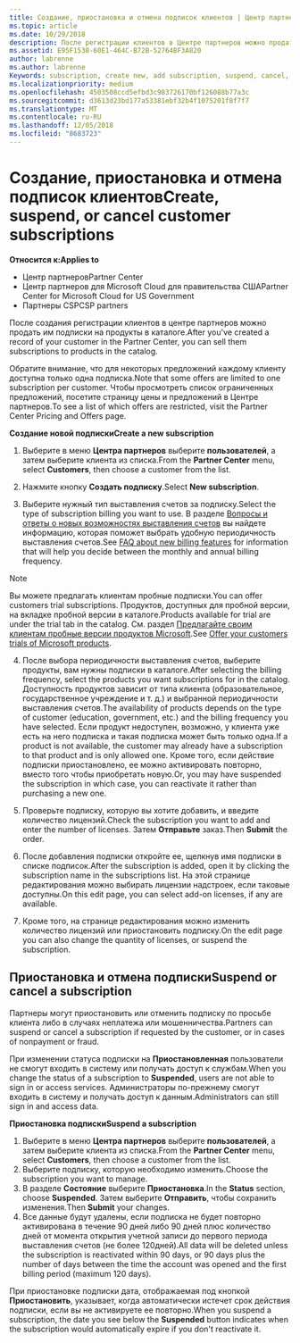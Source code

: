 ```yaml
---
title: Создание, приостановка и отмена подписок клиентов | Центр партнеров
ms.topic: article
ms.date: 10/29/2018
description: После регистрации клиентов в Центре партнеров можно продать им подписки на продукты в каталоге.
ms.assetid: E95F1538-60E1-464C-B72B-52764BF3A820
author: labrenne
ms.author: labrenne
Keywords: subscription, create new, add subscription, suspend, cancel,
ms.localizationpriority: medium
ms.openlocfilehash: 4503508ccd5efbd3c983726170bf126088b77a3c
ms.sourcegitcommit: d3613d23bd177a53381ebf32b4f1075201f8f7f7
ms.translationtype: MT
ms.contentlocale: ru-RU
ms.lasthandoff: 12/05/2018
ms.locfileid: "8683723"
---
```

# <a name="create-suspend-or-cancel-customer-subscriptions"></a><span data-ttu-id="56ba0-103">Создание, приостановка и отмена подписок клиентов</span><span class="sxs-lookup"><span data-stu-id="56ba0-103">Create, suspend, or cancel customer subscriptions</span></span>

**<span data-ttu-id="56ba0-104">Относится к:</span><span class="sxs-lookup"><span data-stu-id="56ba0-104">Applies to</span></span>**

-  <span data-ttu-id="56ba0-105">Центр партнеров</span><span class="sxs-lookup"><span data-stu-id="56ba0-105">Partner Center</span></span>
-  <span data-ttu-id="56ba0-106">Центр партнеров для Microsoft Cloud для правительства США</span><span class="sxs-lookup"><span data-stu-id="56ba0-106">Partner Center for Microsoft Cloud for US Government</span></span>
-  <span data-ttu-id="56ba0-107">Партнеры CSP</span><span class="sxs-lookup"><span data-stu-id="56ba0-107">CSP partners</span></span>

<span data-ttu-id="56ba0-108">После создания регистрации клиентов в центре партнеров можно продать им подписки на продукты в каталоге.</span><span class="sxs-lookup"><span data-stu-id="56ba0-108">After you've created a record of your customer in the Partner Center, you can sell them subscriptions to products in the catalog.</span></span>

<span data-ttu-id="56ba0-109">Обратите внимание, что для некоторых предложений каждому клиенту доступна только одна подписка.</span><span class="sxs-lookup"><span data-stu-id="56ba0-109">Note that some offers are limited to one subscription per customer.</span></span> <span data-ttu-id="56ba0-110">Чтобы просмотреть список ограниченных предложений, посетите страницу цены и предложений в Центре партнеров.</span><span class="sxs-lookup"><span data-stu-id="56ba0-110">To see a list of which offers are restricted, visit the Partner Center Pricing and Offers page.</span></span> 


**<span data-ttu-id="56ba0-111">Создание новой подписки</span><span class="sxs-lookup"><span data-stu-id="56ba0-111">Create a new subscription</span></span>**

1.  <span data-ttu-id="56ba0-112">Выберите в меню **Центра партнеров** выберите **пользователей**, а затем выберите клиента из списка.</span><span class="sxs-lookup"><span data-stu-id="56ba0-112">From the **Partner Center** menu, select **Customers**, then choose a customer from the list.</span></span>

2.  <span data-ttu-id="56ba0-113">Нажмите кнопку **Создать подписку**.</span><span class="sxs-lookup"><span data-stu-id="56ba0-113">Select **New subscription**.</span></span>

3.  <span data-ttu-id="56ba0-114">Выберите нужный тип выставления счетов за подписку.</span><span class="sxs-lookup"><span data-stu-id="56ba0-114">Select the type of subscription billing you want to use.</span></span>  <span data-ttu-id="56ba0-115">В разделе [Вопросы и ответы о новых возможностях выставления счетов](faq-about-new-billing-features.md) вы найдете информацию, которая поможет выбрать удобную периодичность выставления счетов.</span><span class="sxs-lookup"><span data-stu-id="56ba0-115">See [FAQ about new billing features](faq-about-new-billing-features.md) for information that will help you decide between the monthly and annual billing frequency.</span></span>
 
 >[!Note]
 ><span data-ttu-id="56ba0-116">Вы можете предлагать клиентам пробные подписки.</span><span class="sxs-lookup"><span data-stu-id="56ba0-116">You can offer customers trial subscriptions.</span></span> <span data-ttu-id="56ba0-117">Продуктов, доступных для пробной версии, на вкладке пробной версии в каталоге.</span><span class="sxs-lookup"><span data-stu-id="56ba0-117">Products available for trial are under the trial tab in the catalog.</span></span> <span data-ttu-id="56ba0-118">См. раздел [Предлагайте своим клиентам пробные версии продуктов Microsoft](offer-your-customers-trials-of-microsoft-products.md).</span><span class="sxs-lookup"><span data-stu-id="56ba0-118">See [Offer your customers trials of Microsoft products](offer-your-customers-trials-of-microsoft-products.md).</span></span>

 
4. <span data-ttu-id="56ba0-119">После выбора периодичности выставления счетов, выберите продукты, вам нужны подписки в каталоге.</span><span class="sxs-lookup"><span data-stu-id="56ba0-119">After selecting the billing frequency, select the products you want subscriptions for in the catalog.</span></span> <span data-ttu-id="56ba0-120">Доступность продуктов зависит от типа клиента (образовательное, государственное учреждение и т. д.) и выбранной периодичности выставления счетов.</span><span class="sxs-lookup"><span data-stu-id="56ba0-120">The availability of products depends on the type of customer (education, government, etc.) and the billing frequency you have selected.</span></span> <span data-ttu-id="56ba0-121">Если продукт недоступен, возможно, у клиента уже есть на него подписка и такая подписка может быть только одна.</span><span class="sxs-lookup"><span data-stu-id="56ba0-121">If a product is not available, the customer may already have a subscription to that product and is only allowed one.</span></span> <span data-ttu-id="56ba0-122">Кроме того, если действие подписки приостановлено, ее можно активировать повторно, вместо того чтобы приобретать новую.</span><span class="sxs-lookup"><span data-stu-id="56ba0-122">Or, you may have suspended the subscription in which case, you can reactivate it rather than purchasing a new one.</span></span>

5. <span data-ttu-id="56ba0-123">Проверьте подписку, которую вы хотите добавить, и введите количество лицензий.</span><span class="sxs-lookup"><span data-stu-id="56ba0-123">Check the subscription you want to add and enter the number of licenses.</span></span> <span data-ttu-id="56ba0-124">Затем **Отправьте** заказ.</span><span class="sxs-lookup"><span data-stu-id="56ba0-124">Then **Submit** the order.</span></span>

6.  <span data-ttu-id="56ba0-125">После добавления подписки откройте ее, щелкнув имя подписки в списке подписок.</span><span class="sxs-lookup"><span data-stu-id="56ba0-125">After the subscription is added, open it by clicking the subscription name in the subscriptions list.</span></span> <span data-ttu-id="56ba0-126">На этой странице редактирования можно выбирать лицензии надстроек, если таковые доступны.</span><span class="sxs-lookup"><span data-stu-id="56ba0-126">On this edit page, you can select add-on licenses, if any are available.</span></span>

7.  <span data-ttu-id="56ba0-127">Кроме того, на странице редактирования можно изменить количество лицензий или приостановить подписку.</span><span class="sxs-lookup"><span data-stu-id="56ba0-127">On the edit page you can also change the quantity of licenses, or suspend the subscription.</span></span>

## <a name="suspend-or-cancel-a-subscription"></a><span data-ttu-id="56ba0-128">Приостановка и отмена подписки</span><span class="sxs-lookup"><span data-stu-id="56ba0-128">Suspend or cancel a subscription</span></span>

<span data-ttu-id="56ba0-129">Партнеры могут приостановить или отменить подписку по просьбе клиента либо в случаях неплатежа или мошенничества.</span><span class="sxs-lookup"><span data-stu-id="56ba0-129">Partners can suspend or cancel a subscription if requested by the customer, or in cases of nonpayment or fraud.</span></span>

<span data-ttu-id="56ba0-130">При изменении статуса подписки на **Приостановленная** пользователи не смогут входить в систему или получать доступ к службам.</span><span class="sxs-lookup"><span data-stu-id="56ba0-130">When you change the status of a subscription to **Suspended**, users are not able to sign in or access services.</span></span> <span data-ttu-id="56ba0-131">Администраторы по-прежнему смогут входить в систему и получать доступ к данным.</span><span class="sxs-lookup"><span data-stu-id="56ba0-131">Administrators can still sign in and access data.</span></span>

**<span data-ttu-id="56ba0-132">Приостановка подписки</span><span class="sxs-lookup"><span data-stu-id="56ba0-132">Suspend a subscription</span></span>**

1.  <span data-ttu-id="56ba0-133">Выберите в меню **Центра партнеров** выберите **пользователей**, а затем выберите клиента из списка.</span><span class="sxs-lookup"><span data-stu-id="56ba0-133">From the **Partner Center** menu, select **Customers**, then choose a customer from the list.</span></span>
2.  <span data-ttu-id="56ba0-134">Выберите подписку, которую необходимо изменить.</span><span class="sxs-lookup"><span data-stu-id="56ba0-134">Choose the subscription you want to manage.</span></span>
3.  <span data-ttu-id="56ba0-135">В разделе **Состояние** выберите **Приостановка**.</span><span class="sxs-lookup"><span data-stu-id="56ba0-135">In the **Status** section, choose **Suspended**.</span></span> <span data-ttu-id="56ba0-136">Затем выберите **Отправить**, чтобы сохранить изменения.</span><span class="sxs-lookup"><span data-stu-id="56ba0-136">Then **Submit** your changes.</span></span>
4.  <span data-ttu-id="56ba0-137">Все данные будут удалены, если подписка не будет повторно активирована в течение 90 дней либо 90 дней плюс количество дней от момента открытия учетной записи до первого периода выставления счетов (не более 120дней).</span><span class="sxs-lookup"><span data-stu-id="56ba0-137">All data will be deleted unless the subscription is reactivated within 90 days, or 90 days plus the number of days between the time the account was opened and the first billing period (maximum 120 days).</span></span>

<span data-ttu-id="56ba0-138">При приостановке подписки дата, отображаемая под кнопкой **Приостановить**, указывает, когда автоматически истечет срок действия подписки, если вы не активируете ее повторно.</span><span class="sxs-lookup"><span data-stu-id="56ba0-138">When you suspend a subscription, the date you see below the **Suspended** button indicates when the subscription would automatically expire if you don't reactivate it.</span></span> 




 



